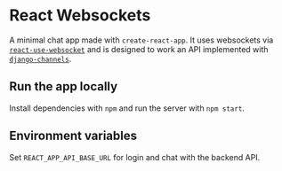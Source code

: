 # React Websockets

A minimal chat app made with `create-react-app`. It uses websockets via [`react-use-websocket`](https://www.npmjs.com/package/react-use-websocket) and is designed to work an API implemented with [`django-channels`](https://channels.readthedocs.io/en/stable/index.html).

## Run the app locally

Install dependencies with `npm` and run the server with `npm start`.

## Environment variables

Set `REACT_APP_API_BASE_URL` for login and chat with the backend API.
